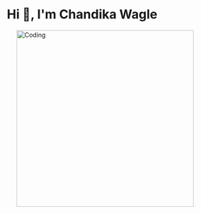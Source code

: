 <h1 align="center">Hi 👋, I'm Chandika Wagle</h1>
<!--<h3 align="center">A passionate student from Nepal.</h3>-->
<img align="right" alt="Coding" width="400" src="https://i.pinimg.com/originals/e7/26/c7/e726c74ac081eed50feee1433d12c998.gif">
</br>
<!--  </br>
- 🔭 I’m currently working on <b>Ink-Craft</b>
</br>
- 🌱 I’m currently learning <b>Python</b> -->
 
<!--
<p align="left"> <img src="https://komarev.com/ghpvc/?username=chandika03&label=Profile%20views&color=0e75b6&style=flat" alt="chandika03" /> </p>

<p align="left"> <a href="https://github.com/ryo-ma/github-profile-trophy"><img src="https://github-profile-trophy.vercel.app/?username=chandika03" alt="chandika03" /></a> </p>
-->
<!--
<h3 align="left">Connect with me:</h3>
<p align="left">
</p>
-->

<!--
<h3 align="left">Languages and Tools:</h3>
<p align="left"> <a href="https://www.cprogramming.com/" target="_blank" rel="noreferrer"> <img src="https://raw.githubusercontent.com/devicons/devicon/master/icons/c/c-original.svg" alt="c" width="40" height="40"/> </a> <a href="https://www.w3schools.com/css/" target="_blank" rel="noreferrer"> <img src="https://raw.githubusercontent.com/devicons/devicon/master/icons/css3/css3-original-wordmark.svg" alt="css3" width="40" height="40"/> </a> <a href="https://www.w3.org/html/" target="_blank" rel="noreferrer"> <img src="https://raw.githubusercontent.com/devicons/devicon/master/icons/html5/html5-original-wordmark.svg" alt="html5" width="40" height="40"/> </a> <a href="https://developer.mozilla.org/en-US/docs/Web/JavaScript" target="_blank" rel="noreferrer"> <img src="https://raw.githubusercontent.com/devicons/devicon/master/icons/javascript/javascript-original.svg" alt="javascript" width="40" height="40"/> </a> <a href="https://www.mysql.com/" target="_blank" rel="noreferrer"> <img src="https://raw.githubusercontent.com/devicons/devicon/master/icons/mysql/mysql-original-wordmark.svg" alt="mysql" width="40" height="40"/> </a> <a href="https://www.php.net" target="_blank" rel="noreferrer"> <img src="https://raw.githubusercontent.com/devicons/devicon/master/icons/php/php-original.svg" alt="php" width="40" height="40"/> </a> <a href="https://www.python.org" target="_blank" rel="noreferrer"> <img src="https://raw.githubusercontent.com/devicons/devicon/master/icons/python/python-original.svg" alt="python" width="40" height="40"/> </a> </p>
-->
<!-- </br>
</br>
</br>
</br>
<!-- <p><img align="left" src="https://github-readme-stats.vercel.app/api/top-langs?username=chandika03&show_icons=true&locale=en&layout=compact" alt="chandika03" /></p> -->

<!--<p>&nbsp;<img align="center" src="https://github-readme-stats.vercel.app/api?username=chandika03&show_icons=true&locale=en" alt="chandika03" /></p>

<p><img align="center" src="https://github-readme-streak-stats.herokuapp.com/?user=chandika03&" alt="chandika03" /></p> -->
